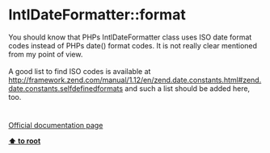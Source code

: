# IntlDateFormatter::format




<div class="phpcode"><span class="html">
You should know that PHPs IntlDateFormatter class uses ISO date format codes instead of PHPs date() format codes. It is not really clear mentioned from my point of view.<br><br>A good list to find ISO codes is available at <a href="http://framework.zend.com/manual/1.12/en/zend.date.constants.html#zend.date.constants.selfdefinedformats" rel="nofollow" target="_blank">http://framework.zend.com/manual/1.12/en/zend.date.constants.html#zend.date.constants.selfdefinedformats</a> and such a list should be added here, too.</span>
</div>
  

#

[Official documentation page](https://www.php.net/manual/en/intldateformatter.format.php)

**[⬆ to root](/)**